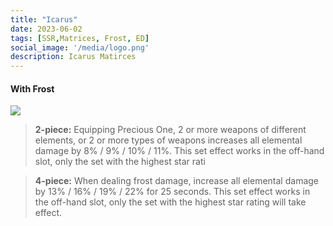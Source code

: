 ```yaml
---
title: "Icarus"
date: 2023-06-02
tags: [SSR,Matrices, Frost, ED]
social_image: '/media/logo.png'
description: Icarus Matirces
---
```


#### With Frost

![](https://telegra.ph/file/5e674f3c026a413a49344.png)

> **2-piece:** Equipping Precious One, 2 or more weapons of different elements, or 2 or more types of weapons increases all elemental damage by 8% / 9% / 10% / 11%. This set effect works in the off-hand slot, only the set with the highest star rati

> **4-piece:** When dealing frost damage, increase all elemental damage by 13% / 16% / 19% / 22% for 25 seconds. This set effect works in the off-hand slot, only the set with the highest star rating will take effect.


